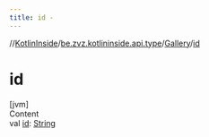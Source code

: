 ```yaml
---
title: id -
---
```

//[KotlinInside](../../index.md)/[be.zvz.kotlininside.api.type](../index.md)/[Gallery](index.md)/[id](id.md)



# id  
[jvm]  
Content  
val [id](id.md): [String](https://kotlinlang.org/api/latest/jvm/stdlib/kotlin/-string/index.html)  



